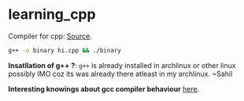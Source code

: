 # learning_cpp

Compiler for cpp: [Source](https://stackoverflow.com/a/7005723/10012446).

```bash
g++ -o binary hi.cpp && ./binary
```

**Insatllation of g++ ?**: `g++` is already installed in archlinux or other linux possibly IMO coz its was already there atleast in my archlinux. ~Sahil

**Interesting knowings about gcc compiler behaviour** [here](https://unix.stackexchange.com/a/34659/504112).
